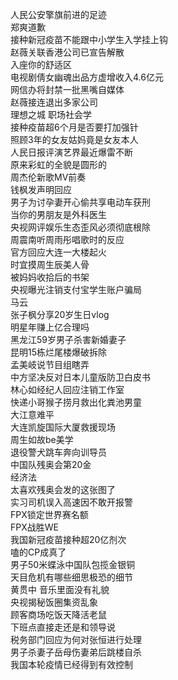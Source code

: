 人民公安擎旗前进的足迹  
郑爽道歉  
接种新冠疫苗不能跟中小学生入学挂上钩  
赵薇关联香港公司已宣告解散  
入座你的舒适区  
电视剧倩女幽魂出品方虚增收入4.6亿元  
网信办将封禁一批黑嘴自媒体  
赵薇接连退出多家公司  
理想之城 职场社会学  
接种疫苗超6个月是否要打加强针  
照顾3年的女友姑妈竟是女友本人  
人民日报评演艺界最近爆雷不断  
原来彩虹的全貌是圆形的  
周杰伦新歌MV前奏  
钱枫发声明回应  
男子为讨孕妻开心偷共享电动车获刑  
当你的男朋友是外科医生  
央视网评娱乐生态歪风必须彻底根除  
周震南听周雨彤唱歌时的反应  
官方回应大连一大楼起火  
时宜摸周生辰美人骨  
被妈妈收拾后的书架  
央视曝光注销支付宝学生账户骗局  
马云  
张子枫分享20岁生日vlog  
明星年赚上亿合理吗  
黑龙江59岁男子杀害新婚妻子  
昆明15栋烂尾楼爆破拆除  
孟美岐说节目组瞎弄  
中方坚决反对日本儿童版防卫白皮书  
林心如经纪人回应注销工作室  
快递小哥猴子捞月救出化粪池男童  
大江意难平  
大连凯旋国际大厦救援现场  
周生如故be美学  
退役警犬跳车奔向训导员  
中国队残奥会第20金  
经济法  
太喜欢残奥会发的这张图了  
实习司机误入高速因不敢开报警  
FPX锁定世界赛名额  
FPX战胜WE  
我国新冠疫苗接种超20亿剂次  
嗑的CP成真了  
男子50米蝶泳中国队包揽金银铜  
天目危机有哪些细思极恐的细节  
黄贯中 音乐里面没有礼貌  
央视揭秘饭圈集资乱象  
顾客商场吃饭天降活老鼠  
下班点直接走还是和领导说  
税务部门回应为何对张恒进行处理  
男子杀妻子岳母伤妻弟后跳楼自杀  
我国本轮疫情已经得到有效控制  
